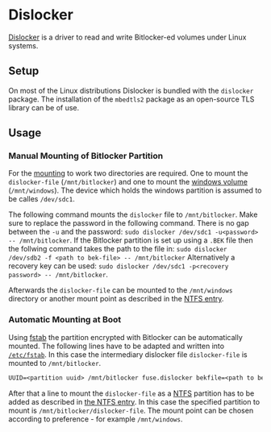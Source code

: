 # Dislocker

[Dislocker](https://github.com/Aorimn/dislocker) is a driver to read and write
Bitlocker-ed volumes under Linux systems.

## Setup

On most of the Linux distributions Dislocker is bundled with the `dislocker`
package.
The installation of the `mbedtls2` package as an open-source TLS library can be
of use.

## Usage

### Manual Mounting of Bitlocker Partition

For the [mounting](/wiki/linux/disk-management.md#mounting) to work two directories
are required.
One to mount the `dislocker-file` (`/mnt/bitlocker`) and one to mount the
[windows volume](/wiki/linux/ntfs.md#manual-mounting) (`/mnt/windows`).
The device which holds the windows partition is assumed to be calles
`/dev/sdc1`.

The following command mounts the `dislocker` file to `/mnt/bitlocker`.
Make sure to replace the password in the following command.
There is no gap between the `-u` and the password:
`sudo dislocker /dev/sdc1 -u<password> -- /mnt/bitlocker`.
If the Bitlocker partition is set up using a `.BEK` file then the follwing
command takes the path to the file in:
`sudo dislocker /dev/sdb2 -f <path to bek-file> -- /mnt/bitlocker`
Alternatively a recovery key can be used:
`sudo dislocker /dev/sdc1 -p<recovery password> -- /mnt/bitlocker`.

Afterwards the `dislocker-file` can be mounted to the `/mnt/windows` directory
or another mount point as described in the
[NTFS entry](/wiki/linux/ntfs.md#manual-mounting).

### Automatic Mounting at Boot

Using [fstab](/wiki/linux/disk-management.md#mounting) the partition encrypted with
Bitlocker can be automatically mounted.
The following lines have to be adapted and written into
[`/etc/fstab`](/wiki/linux/disk-management.md#mounting).
In this case the intermediary dislocker file `dislocker-file` is mounted to
`/mnt/bitlocker`.

```txt
UUID=<partition uuid> /mnt/bitlocker fuse.dislocker bekfile=<path to bek-file>,nofail 0 0
```

After that a line to mount the `dislocker-file` as a [NTFS](./ntfs.md) partition
has to be added as described in
[the NTFS entry](/wiki/linux/ntfs.md#automatic-mounting).
In this case the specified partition to mount is
`/mnt/bitlocker/dislocker-file`.
The mount point can be chosen according to preference - for example
`/mnt/windows`.
